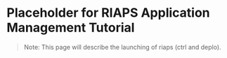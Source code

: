 # Placeholder for RIAPS Application Management Tutorial

>Note: This page will describe the launching of riaps (ctrl and deplo).  
